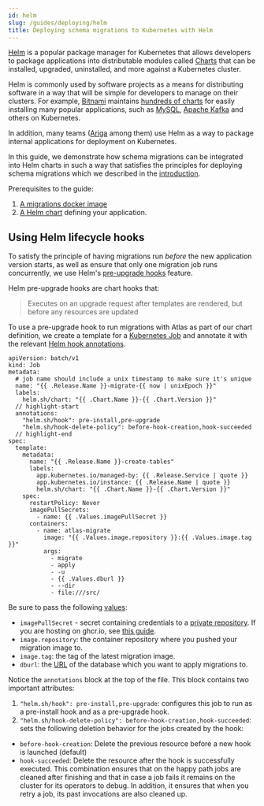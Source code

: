 ```yaml
---
id: helm
slug: /guides/deploying/helm
title: Deploying schema migrations to Kubernetes with Helm
---
```


[Helm](https://helm.sh) is a popular package manager for Kubernetes that allows
developers to package applications into distributable modules called 
[Charts](https://helm.sh/docs/intro/using_helm/#three-big-concepts) that can be
installed, upgraded, uninstalled, and more against a Kubernetes cluster.

Helm is commonly used by software projects as a means for distributing software
in a way that will be simple for developers to manage on their clusters. For example,
[Bitnami](https://bitnami.com/) maintains [hundreds of charts](https://bitnami.com/stacks/helm)
for easily installing many popular applications, such as [MySQL](https://bitnami.com/stack/mysql/helm),
[Apache Kafka](https://bitnami.com/stack/kafka/helm) and others on Kubernetes. 

In addition, many teams ([Ariga](https://github.com/ariga) among them) use Helm
as a way to package internal applications for deployment on Kubernetes. 

In this guide, we demonstrate how schema migrations can be integrated into
Helm charts in such a way that satisfies the principles for deploying
schema migrations which we described in the [introduction](/guides/deploying/intro).

Prerequisites to the guide:
1. [A migrations docker image](/guides/deploying/image) 
2. [A Helm chart](https://helm.sh/docs/chart_template_guide/getting_started/) defining
 your application. 

## Using Helm lifecycle hooks

To satisfy the principle of having migrations run _before_ the new application
version starts, as well as ensure that only one migration job runs concurrently,
we use Helm's [pre-upgrade hooks](https://helm.sh/docs/topics/charts_hooks/) feature.

Helm pre-upgrade hooks are chart hooks that:
> Executes on an upgrade request after templates are rendered, but before any resources are updated

To use a pre-upgrade hook to run migrations with Atlas as part of our chart definition,
we create a template for a [Kubernetes Job](https://kubernetes.io/docs/concepts/workloads/controllers/job/)
and annotate it with the relevant [Helm hook annotations](https://helm.sh/docs/topics/charts_hooks/#the-available-hooks).

```helm
apiVersion: batch/v1
kind: Job
metadata:
  # job name should include a unix timestamp to make sure it's unique
  name: "{{ .Release.Name }}-migrate-{{ now | unixEpoch }}"
  labels:
    helm.sh/chart: "{{ .Chart.Name }}-{{ .Chart.Version }}"
  // highlight-start
  annotations:
    "helm.sh/hook": pre-install,pre-upgrade
    "helm.sh/hook-delete-policy": before-hook-creation,hook-succeeded
  // highlight-end
spec:
  template:
    metadata:
      name: "{{ .Release.Name }}-create-tables"
      labels:
        app.kubernetes.io/managed-by: {{ .Release.Service | quote }}
        app.kubernetes.io/instance: {{ .Release.Name | quote }}
        helm.sh/chart: "{{ .Chart.Name }}-{{ .Chart.Version }}"
    spec:
      restartPolicy: Never
      imagePullSecrets:
        - name: {{ .Values.imagePullSecret }}
      containers:
        - name: atlas-migrate
          image: "{{ .Values.image.repository }}:{{ .Values.image.tag }}"
          args:
            - migrate
            - apply
            - -u
            - {{ .Values.dburl }}
            - --dir
            - file:///src/
```

Be sure to pass the following [values](https://helm.sh/docs/chart_template_guide/values_files/):

* `imagePullSecret` - secret containing credentials to a 
 [private repository](https://kubernetes.io/docs/tasks/configure-pod-container/pull-image-private-registry/).
  If you are hosting on ghcr.io, see [this guide](https://kubernetes.io/docs/tasks/configure-pod-container/pull-image-private-registry/).
* `image.repository`: the container repository where you pushed your migration image to.
* `image.tag`: the tag of the latest migration image.
* `dburl`: the [URL](/concepts/url) of the database which you want to apply migrations to.

Notice the `annotations` block at the top of the file. This block contains two important
attributes:
1. `"helm.sh/hook": pre-install,pre-upgrade`: configures this job to run as a pre-install
  hook and as a pre-upgrade hook. 
2. `"helm.sh/hook-delete-policy": before-hook-creation,hook-succeeded`: sets the following
  deletion behavior for the jobs created by the hook:
  * `before-hook-creation`: Delete the previous resource before a new hook is launched (default)
  * `hook-succeeded`: Delete the resource after the hook is successfully executed.
  This combination ensures that on the happy path jobs are cleaned after finishing and that 
  in case a job fails it remains on the cluster for its operators to debug. In addition, it 
  ensures that when you retry a job, its past invocations are also cleaned up. 
